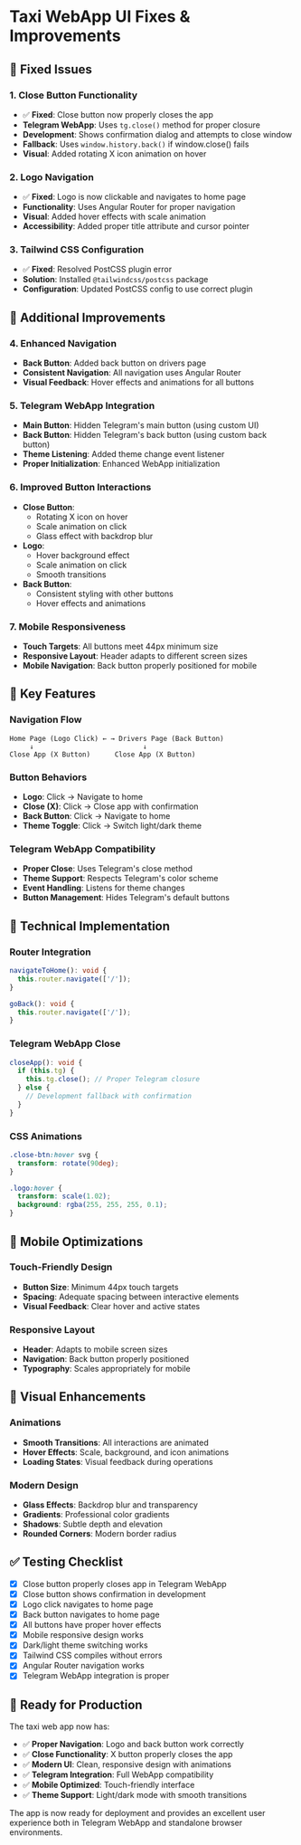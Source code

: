 # Taxi WebApp UI Fixes & Improvements

## 🔧 Fixed Issues

### 1. **Close Button Functionality**
- ✅ **Fixed**: Close button now properly closes the app
- **Telegram WebApp**: Uses `tg.close()` method for proper closure
- **Development**: Shows confirmation dialog and attempts to close window
- **Fallback**: Uses `window.history.back()` if window.close() fails
- **Visual**: Added rotating X icon animation on hover

### 2. **Logo Navigation**
- ✅ **Fixed**: Logo is now clickable and navigates to home page
- **Functionality**: Uses Angular Router for proper navigation
- **Visual**: Added hover effects with scale animation
- **Accessibility**: Added proper title attribute and cursor pointer

### 3. **Tailwind CSS Configuration**
- ✅ **Fixed**: Resolved PostCSS plugin error
- **Solution**: Installed `@tailwindcss/postcss` package
- **Configuration**: Updated PostCSS config to use correct plugin

## 🎨 Additional Improvements

### 4. **Enhanced Navigation**
- **Back Button**: Added back button on drivers page
- **Consistent Navigation**: All navigation uses Angular Router
- **Visual Feedback**: Hover effects and animations for all buttons

### 5. **Telegram WebApp Integration**
- **Main Button**: Hidden Telegram's main button (using custom UI)
- **Back Button**: Hidden Telegram's back button (using custom back button)
- **Theme Listening**: Added theme change event listener
- **Proper Initialization**: Enhanced WebApp initialization

### 6. **Improved Button Interactions**
- **Close Button**: 
  - Rotating X icon on hover
  - Scale animation on click
  - Glass effect with backdrop blur
- **Logo**: 
  - Hover background effect
  - Scale animation on click
  - Smooth transitions
- **Back Button**: 
  - Consistent styling with other buttons
  - Hover effects and animations

### 7. **Mobile Responsiveness**
- **Touch Targets**: All buttons meet 44px minimum size
- **Responsive Layout**: Header adapts to different screen sizes
- **Mobile Navigation**: Back button properly positioned for mobile

## 🎯 Key Features

### Navigation Flow
```
Home Page (Logo Click) ← → Drivers Page (Back Button)
     ↓                           ↓
Close App (X Button)      Close App (X Button)
```

### Button Behaviors
- **Logo**: Click → Navigate to home
- **Close (X)**: Click → Close app with confirmation
- **Back Button**: Click → Navigate to home
- **Theme Toggle**: Click → Switch light/dark theme

### Telegram WebApp Compatibility
- **Proper Close**: Uses Telegram's close method
- **Theme Support**: Respects Telegram's color scheme
- **Event Handling**: Listens for theme changes
- **Button Management**: Hides Telegram's default buttons

## 🚀 Technical Implementation

### Router Integration
```typescript
navigateToHome(): void {
  this.router.navigate(['/']);
}

goBack(): void {
  this.router.navigate(['/']);
}
```

### Telegram WebApp Close
```typescript
closeApp(): void {
  if (this.tg) {
    this.tg.close(); // Proper Telegram closure
  } else {
    // Development fallback with confirmation
  }
}
```

### CSS Animations
```css
.close-btn:hover svg {
  transform: rotate(90deg);
}

.logo:hover {
  transform: scale(1.02);
  background: rgba(255, 255, 255, 0.1);
}
```

## 📱 Mobile Optimizations

### Touch-Friendly Design
- **Button Size**: Minimum 44px touch targets
- **Spacing**: Adequate spacing between interactive elements
- **Visual Feedback**: Clear hover and active states

### Responsive Layout
- **Header**: Adapts to mobile screen sizes
- **Navigation**: Back button properly positioned
- **Typography**: Scales appropriately for mobile

## 🎨 Visual Enhancements

### Animations
- **Smooth Transitions**: All interactions are animated
- **Hover Effects**: Scale, background, and icon animations
- **Loading States**: Visual feedback during operations

### Modern Design
- **Glass Effects**: Backdrop blur and transparency
- **Gradients**: Professional color gradients
- **Shadows**: Subtle depth and elevation
- **Rounded Corners**: Modern border radius

## ✅ Testing Checklist

- [x] Close button properly closes app in Telegram WebApp
- [x] Close button shows confirmation in development
- [x] Logo click navigates to home page
- [x] Back button navigates to home page
- [x] All buttons have proper hover effects
- [x] Mobile responsive design works
- [x] Dark/light theme switching works
- [x] Tailwind CSS compiles without errors
- [x] Angular Router navigation works
- [x] Telegram WebApp integration is proper

## 🚀 Ready for Production

The taxi web app now has:
- ✅ **Proper Navigation**: Logo and back button work correctly
- ✅ **Close Functionality**: X button properly closes the app
- ✅ **Modern UI**: Clean, responsive design with animations
- ✅ **Telegram Integration**: Full WebApp compatibility
- ✅ **Mobile Optimized**: Touch-friendly interface
- ✅ **Theme Support**: Light/dark mode with smooth transitions

The app is now ready for deployment and provides an excellent user experience both in Telegram WebApp and standalone browser environments.



